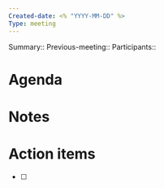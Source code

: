 ```yaml
---
Created-date: <% "YYYY-MM-DD" %>
Type: meeting
---
```

Summary::
Previous-meeting:: 
Participants:: 
# Agenda


# Notes

# Action items
- [ ] 

